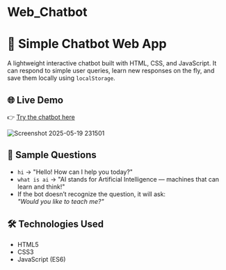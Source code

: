 # Web_Chatbot
# 💬 Simple Chatbot Web App

A lightweight interactive chatbot built with HTML, CSS, and JavaScript. It can respond to simple user queries, learn new responses on the fly, and save them locally using `localStorage`.

## 🌐 Live Demo
👉 [Try the chatbot here](https://your-username.github.io/chatbot-project/)

![Screenshot 2025-05-19 231501](https://github.com/user-attachments/assets/12dfa714-a247-4e44-9a87-a58b8c3cfc45)

## 🧠 Sample Questions

- `hi` → "Hello! How can I help you today?"
- `what is ai` → "AI stands for Artificial Intelligence — machines that can learn and think!"
- If the bot doesn’t recognize the question, it will ask:  
  *"Would you like to teach me?"*

## 🛠 Technologies Used

- HTML5  
- CSS3  
- JavaScript (ES6)
